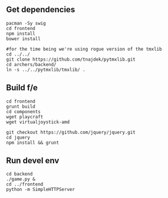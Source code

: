 
Get dependencies
----------------
    pacman -Sy swig
    cd frontend
    npm install
    bower install

    #for the time being we're using rogue version of the tmxlib
    cd ../../
    git clone https://github.com/tnajdek/pytmxlib.git
    cd archers/backend/
    ln -s ../../pytmxlib/tmxlib/ .

Build f/e
---------
    cd frontend
    grunt build
    cd components
    wget playcraft
    wget virtualjoystick-amd

    git checkout https://github.com/jquery/jquery.git
    cd jquery
    npm install && grunt

    

Run devel env
-------------
    cd backend
    ./game.py &
    cd ../frontend
    python -m SimpleHTTPServer



